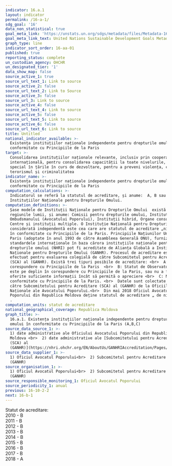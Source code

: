 ```yaml
---
indicator: 16.a.1
layout: indicator
permalink: /16-a-1/
sdg_goal: '16'
data_non_statistical: true
goal_meta_link: 'https://unstats.un.org/sdgs/metadata/files/Metadata-16-0A-01.pdf'
goal_meta_link_text: United Nations Sustainable Development Goals Metadata (pdf 1361kB)
graph_type: line
indicator_sort_order: 16-aa-01
published: true
reporting_status: complete
un_custodian_agency: OHCHR
un_designated_tier: '1'
data_show_map: false
source_active_1: true
source_url_text_1: Link to source
source_active_2: false
source_url_text_2: Link to Source
source_active_3: false
source_url_3: Link to source
source_active_4: false
source_url_text_4: Link to source
source_active_5: false
source_url_text_5: Link to source
source_active_6: false
source_url_text_6: Link to source
title: Untitled
national_indicator_available: >-
  Existența instituțiilor naționale independente pentru drepturile omului în
  conformitate cu Principiile de la Paris
target: >-
  Consolidarea instituțiilor naționale relevante, inclusiv prin cooperarea
  internațională, pentru consolidarea capacității la toate nivelurile, în
  special în țările în curs de dezvoltare, pentru a preveni violența, combate
  terorismul și criminalitatea
indicator_name: >-
  Existența instituțiilor naționale independente pentru drepturile omului în
  conformitate cu Principiile de la Paris
computation_calculations: >-
  Indicatorul se referă la statutul de acreditare, și anume:  A, B sau C al
  Instituțiilor Naționale pentru Drepturile Omului.
computation_definitions: >-
  Șase modele de Instituții Naționale pentru Drepturile Omului  există astăzi în
  regiunile lumii, și anume: Comisii pentru drepturile omului, Instituțiile
  Ombudsmanului (Avocatului Poporului), Instituții hibrid, Organe consultative,
  Centre și instituții multiple. O Instituție Națională pentru Drepturile Omului
  considerată independentă este cea care are statutul de acreditare „nivelul A”,
  în conformitate cu Principiile de la Paris. Principiile Națiunilor Unite de la
  Paris (adoptate în anul 1993 de către Asambleea Generală ONU), furnizează
  standardele internaționale în baza cărora instituțiile naționale pentru
  drepturile omului (NHRI) pot fi acreditate de Alianța Globală a Instituțiilor
  Naționale pentru Drepturile Omului (GANHR). Procesul de acreditare este
  efectuat pentru evaluarea colegială de către Subcomitetul pentru Acreditare
  (SCA) al (GANHR). Există trei tipuri posibile de acreditare: <br>  A: În
  corespundere cu Principiile de la Paris  <br>  B: Statut de Observator – Nu
  este pe deplin în corespundere cu Principiile de la Paris, sau nu a fost
  oferite suficiente informații încât să permită o apreciere <br>  C: Nu este în
  conformitate cu Principiile de la Paris. <br>  Datele sunt colectate anual de
  către Subcomitetului pentru Acreditare (SCA) al (GANHR) de la Oficiile
  Naționale ale Avocatului Poporului.<br>  Din mai 2018 Oficiul Avocatului
  Poporului din Republica Moldova deține statutul de acreditare „ de nivelul A”
  .
computation_units: statut de acreditare
national_geographical_coverage: Republica Moldova
graph_title: >-
  16.a.1. Existența instituțiilor naționale independente pentru drepturile
  omului în conformitate cu Principiile de la Paris (A,B,C)
source_data_source_1: >-
  1) date administrative ale Oficiului Avocatului Poporului din Republica
  Moldova <br>  2) date administrative ale [Subcomitetului pentru Acreditare
  (SCA) al
  (GANHR)](https://nhri.ohchr.org/EN/AboutUs/GANHRIAccreditation/Pages/default.aspx)
source_data_supplier_1: >-
  1) Oficiul Avocatul Poporului<br>  2) Subcomitetul pentru Acreditare (SCA) al
  (GANHR)
source_organisation_1: >-
  1) Oficiul Avocatul Poporului<br>  2) Subcomitetul pentru Acreditare (SCA) al
  (GANHR)
source_responsible_monitoring_1: Oficiul Avocatul Poporului
source_periodicity_1: anual
previous: 16-10-2-2
next: 16-b-1
---
```

Statut de acreditare: <br>
2010 - B<br>
2011 - B<br>
2012 - B<br>
2013 - B<br>
2014 - B<br>
2015 - B<br>
2016 - B<br>
2017 - B<br>
2018 - A
